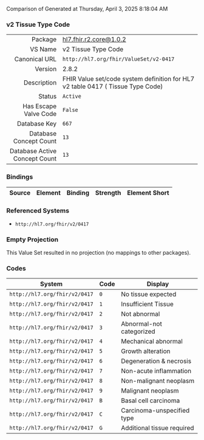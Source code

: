 Comparison of 
Generated at Thursday, April 3, 2025 8:18:04 AM

### v2 Tissue Type Code

|      |     |
| ---: | --- |
| Package | hl7.fhir.r2.core@1.0.2 |
| VS Name | v2 Tissue Type Code |
| Canonical URL | `http://hl7.org/fhir/ValueSet/v2-0417` |
| Version | 2.8.2 |
| Description | FHIR Value set/code system definition for HL7 v2 table 0417 ( Tissue Type Code) |
| Status | `Active` |
| Has Escape Valve Code | `False` |
| Database Key | `667` |
| Database Concept Count | `13` |
| Database Active Concept Count | `13` |
### Bindings

| Source | Element | Binding | Strength | Element Short |
| ------ | ------- | ------- | -------- | ------------- |

### Referenced Systems

* `http://hl7.org/fhir/v2/0417`
### Empty Projection

This Value Set resulted in no projection (no mappings to other packages).

### Codes

| System | Code | Display |
| ------ | ---- | ------- |
| `http://hl7.org/fhir/v2/0417` | `0` | No tissue expected |
| `http://hl7.org/fhir/v2/0417` | `1` | Insufficient Tissue |
| `http://hl7.org/fhir/v2/0417` | `2` | Not abnormal |
| `http://hl7.org/fhir/v2/0417` | `3` | Abnormal-not categorized |
| `http://hl7.org/fhir/v2/0417` | `4` | Mechanical abnormal |
| `http://hl7.org/fhir/v2/0417` | `5` | Growth alteration |
| `http://hl7.org/fhir/v2/0417` | `6` | Degeneration & necrosis |
| `http://hl7.org/fhir/v2/0417` | `7` | Non-acute inflammation |
| `http://hl7.org/fhir/v2/0417` | `8` | Non-malignant neoplasm |
| `http://hl7.org/fhir/v2/0417` | `9` | Malignant neoplasm |
| `http://hl7.org/fhir/v2/0417` | `B` | Basal cell carcinoma |
| `http://hl7.org/fhir/v2/0417` | `C` | Carcinoma-unspecified type |
| `http://hl7.org/fhir/v2/0417` | `G` | Additional tissue required |
